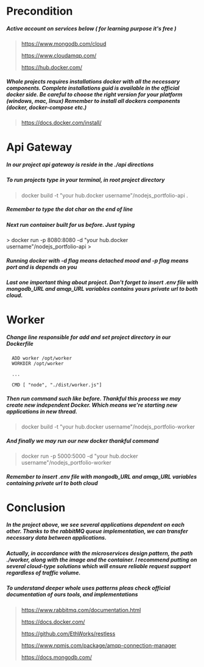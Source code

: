 <h1>Precondition</h1>
<h5>Active account on services below ( for learning purpose it's free )</h5>

> https://www.mongodb.com/cloud
>
> https://www.cloudamqp.com/
>
> https://hub.docker.com/

<h5>
    Whole projects requires installations docker with all the necessary components.
    Complete installations guid is available in the official docker side.
    Be careful to choose the right version for your platform (windows, mac, linux) 
    Remember to install all dockers components (docker, docker-compose etc.)
</h5>

> https://docs.docker.com/install/

<h1>Api Gateway</h1>
<h5>In our project api gateway is reside in the ./api directions</h5>
<h5>To run projects type in your terminal, in root project directory</h5>

> docker build -t  "your hub.docker username"/nodejs_portfolio-api . 
>
<h5>Remember to type the dot char on the end of line</h6>
<h5>Next run container built for us before. Just typing</h6>
> docker run -p 8080:8080 -d  "your hub.docker username"/nodejs_portfolio-api
>
<h5> Running docker with -d flag means detached mood and -p flag means port and is depends on you</h5>
<h5> 
    Last one important thing about project. 
    Don't forget to insert .env file with mongodb_URL and amqp_URL variables contains yours private url to both cloud.
</h5>

<h1>Worker</h1>
<h5>Change line responsible for add and set project directory in our Dockerfile</h5>

```
  ADD worker /opt/worker
  WORKDIR /opt/worker
  
  ...

  CMD [ "node", "./dist/worker.js"]
```

<h5>
    Then run command such like before.
    Thankful this process we may create new independent Docker.
    Which means we're starting new applications in new thread.
</h5>

> docker build -t "your hub.docker username"/nodejs_portfolio-worker

<h5>And finally we may run our new docker thankful command</h5>

> docker run -p 5000:5000 -d  "your hub.docker username"/nodejs_portfolio-worker
>
<h5>Remember to insert .env file with mongodb_URL and amqp_URL variables containing private url to both cloud</h5>
<h1>Conclusion</h1>
<h5>
In the project above, we see several applications dependent on each other. Thanks to the rabbitMQ queue implementation, we can transfer necessary data between applications.
</h5>

<h5>
Actually, in accordance with the microservices design pattern, 
the path ./worker, along with the image and the container.
I recommend putting on several cloud-type solutions 
which will ensure reliable request support regardless of traffic volume.
</h5>

<h5>
    To understand deeper whole uses patterns pleas check official documentation of ours tools,
    and implementations
</h5>

> https://www.rabbitmq.com/documentation.html
>
> https://docs.docker.com/
>
> https://github.com/EthWorks/restless
>
> https://www.npmjs.com/package/amqp-connection-manager
>
> https://docs.mongodb.com/
>